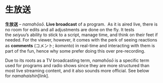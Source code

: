# 生放送

**生放送** – *namahōsō*. **Live broadcast** of a program.  As it is aired live, there is no room for edits and all adjustments are done on the fly. It tests the *seiyuu*’s ability to stick to a script, manage time, and think on their feet if needed. For the viewer, however, it comes with the perk of seeing reactions as **comments** (コメント; *komento*) in real-time and interacting with them is part of the fun, hence why some prefer doing this over pre-recording.

Due to its roots as a TV broadcasting term, *namahōsō* is a specific term used for programs and radio shows since they are more structured than most live streaming content, and it also sounds more official. See below for *namahaishin*[link].
